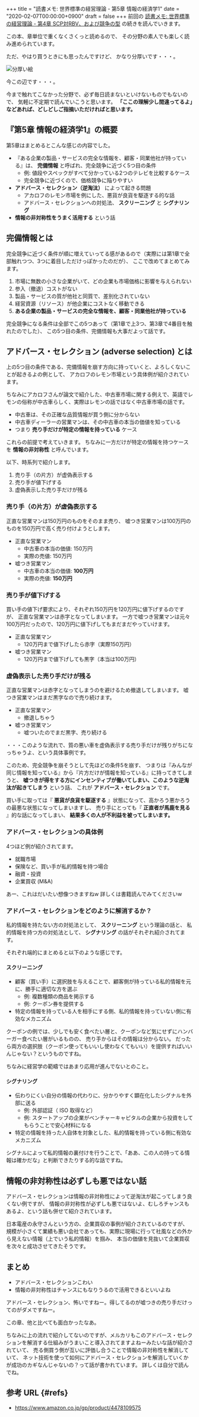 +++
title = "読書メモ: 世界標準の経営理論 - 第5章 情報の経済学1"
date = "2020-02-07T00:00:00+0900"
draft = false
+++
前回の [読書メモ: 世界標準の経営理論 - 第4章 SCP対RBV、および競争の型](/biz/20200206/) の続きを読んでいきます。

この本、章単位で重くなくさくっと読めるので、
その分野の素人でも楽しく読み進められています。

ただ、やはり買うときにも思ったんですけど、
かなり分厚いです・・・。

![分厚い絵](resource01.jpg)

今この辺です・・・。

今まで触れてこなかった分野で、必ず毎日読まないといけないものでもないので、
気軽に不定期で読んでいこうと思います。
**「ここの理解少し間違ってるよ」などあれば、どしどしご指摘いただければと思います。**



## 『第5章 情報の経済学1』の概要

第5章はまとめるとこんな感じの内容でした。

- 『ある企業の製品・サービスの完全な情報を、顧客・同業他社が持っている』は、 **完備情報** と呼ばれ、完全競争に近づく5つ目の条件
    - 例: 値段やスペックがすべて分かっている2つのテレビを比較するケース
    - 完全競争に近づくので、価格競争に陥りやすい
- **アドバース・セレクション（逆淘汰）** によって起きる問題
    - アカロフのレモン市場を例にした、悪貨が良貨を駆逐する的な話
    - アドバース・セレクションへの対処法、 **スクリーニング** と **シグナリング**
- **情報の非対称性をうまく活用する** という話



## 完備情報とは

完全競争に近づく条件が順に増えていってる感があるので（実際には第1章で全部触れつつ、3つに着目しただけっぽかったのだが）、
ここで改めてまとめてみます。

1. 市場に無数の小さな企業がいて、どの企業も市場価格に影響を与えられない
1. 参入（撤退）コストがない
1. 製品・サービスの質が他社と同質で、差別化されていない
1. 経営資源（リソース）が他企業にコストなく移動できる
1. **ある企業の製品・サービスの完全な情報を、顧客・同業他社が持っている**

完全競争になる条件は全部でこの5つあって（第1章で上3つ、第3章で4番目を触れたのでした）、
この5つ目の条件、完備情報も大事だよって話です。



## アドバース・セレクション (adverse selection) とは

上の5つ目の条件である、完備情報を崩す方向に持っていくと、よろしくないことが起きるよの例として、
アカロフのレモン市場という具体例が紹介されています。

ちなみにアカロフさんが論文で紹介した、中古車市場に関する例えで、英語でレモンの俗称が中古車らしく、実際はレモンの話ではなく中古車市場の話です。

- 中古車は、その正確な品質情報が買う側に分からない
- 中古車ディーラーの営業マンは、その中古車の本当の価値を知っている
- つまり **売り手だけが特定の情報を持っている** ケース

これらの前提で考えていきます。
ちなみに一方だけが特定の情報を持つケースを **情報の非対称性** と呼んでいます。

以下、時系列で紹介します。

1. 売り手（の片方）が虚偽表示する
1. 売り手が値下げする
1. 虚偽表示した売り手だけが残る

### 売り手（の片方）が虚偽表示する

正直な営業マンは150万円のものをそのまま売り、
嘘つき営業マンは100万円のものを150万円で高く売り付けようとします。

- 正直な営業マン
    - 中古車の本当の価値: 150万円
    - 実際の売値: 150万円
- 嘘つき営業マン
    - 中古車の本当の価値: **100万円**
    - 実際の売値: **150万円**

### 売り手が値下げする

買い手の値下げ要求により、それぞれ150万円を120万円に値下げするのですが、
正直な営業マンは赤字となってしまいます。
一方で嘘つき営業マンは元々100万円だったので、120万円に値下げしてもまだまだやっていけます。

- 正直な営業マン
    - 120万円まで値下げしたら赤字（実際150万円）
- 嘘つき営業マン
    - 120万円まで値下げしても黒字（本当は100万円）

### 虚偽表示した売り手だけが残る

正直な営業マンは赤字となってしまうのを避けるため撤退してしまいます。
嘘つき営業マンはまだ黒字なので売り続けます。

- 正直な営業マン
    - 撤退しちゃう
- 嘘つき営業マン
    - 嘘ついたのでまだ黒字、売り続ける

・・・このような流れで、質の悪い車を虚偽表示する売り手だけが残りがちになっちゃうよ、という具体事例です。

このため、完全競争を崩そうとして先ほどの条件5を崩す、
つまりは『みんなが同じ情報を知っている』から『片方だけが情報を知っている』に持ってきてしまうと、
**嘘つきが得をする方にインセンティブが働いてしまい、このような逆淘汰が起きてしまう** という話、
これが **アドバース・セレクション** です。

買い手に取っては『 **悪貨が良貨を駆逐する** 』状態になって、高かろう悪かろうの最悪な状態になってしまいますし、
売り手にとっても『 **正直者が馬鹿を見る** 』的な話になってしまい、 **結果多くの人が不利益を被ってしまいます。**

### アドバース・セレクションの具体例

4つほど例が紹介されてます。

- 就職市場
- 保険など、買い手が私的情報を持つ場合
- 融資・投資
- 企業買収 (M&A)

あー、これはだいたい想像つきますねw 詳しくは書籍読んでみてくださいw

### アドバース・セレクションをどのように解消するか？

私的情報を持たない方の対処法として、 **スクリーニング** という理論の話と、
私的情報を持つ方の対処法として、 **シグナリング** の話がそれぞれ紹介されてます。

それぞれ端的にまとめると以下のような感じです。

#### スクリーニング

- 顧客（買い手）に選択肢を与えることで、顧客側が持っている私的情報を元に、勝手に適切な方を選ぶ
    - 例: 複数種類の商品を掲示する
    - 例: クーポン券を提供する
- 特定の情報を持っている人を相手にする側、私的情報を持っていない側に有効なメカニズム

クーポンの例では、少しでも安く食べたい層と、クーポンなど気にせずにハンバーガー食べたい層がいるものの、
売り手からはその情報は分からない。
だったら両方の選択肢（クーポン使ってもいいし使わなくてもいい）を提供すればいいんじゃない？というものですね。

ちなみに経営学の範疇ではあまり応用が進んでないとのこと。

#### シグナリング

- 伝わりにくい自分の情報の代わりに、分かりやすく顕在化したシグナルを外部に送る
    - 例: 外部認証（ ISO 取得など）
    - 例: スタートアップの企業がベンチャーキャピタルの企業から投資をしてもらうことで安心材料になる
- 特定の情報を持った人自体を対象とした、私的情報を持っている側に有効なメカニズム

シグナルによって私的情報の裏付けを行うことで、「ああ、この人の持ってる情報は確かだな」と判断できたりする的な話ですね。



## 情報の非対称性は必ずしも悪ではない話

アドバース・セレクションは情報の非対称性によって逆淘汰が起こってしまう良くない例ですが、
情報の非対称性が必ずしも悪ではないよ、むしろチャンスもあるよ、という話も併せて紹介されています。

日本電産の永守さんという方の、企業買収の事例が紹介されているのですが、
規模が小さくて業績も悪い会社であっても、実際に現場に行って社風などの外から見えない情報（上でいう私的情報）を掴み、
本当の価値を見抜いて企業買収を次々と成功させてきたそうです。



## まとめ

- アドバース・セレクションこわい
- 情報の非対称性はチャンスにもなりうるので活用できるといいよね

アドバース・セレクション、怖いですねー。得してるのが嘘つきの売り手だけってのがダメですねー。

この章、他と比べても面白かったなあ。

ちなみに上の流れで紹介してないのですが、メルカリもこのアドバース・セレクションを解消する仕組みがうまいこと導入されてますよねーみたいな話が紹介されていて、
売る側買う側が互いに評価し合うことで情報の非対称性を解消していて、
ネット技術を使って如何にアドバース・セレクションを解消していくかが成功のカギなんじゃないの？って話が書かれています。
詳しくは自分で読んでね。



## 参考 URL {#refs}

- https://www.amazon.co.jp/gp/product/4478109575
